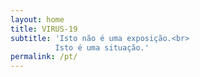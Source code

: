 ```yaml
---
layout: home
title: VIRUS-19
subtitle: 'Isto não é uma exposição.<br>
          Isto é uma situação.'
permalink: /pt/
---
```

